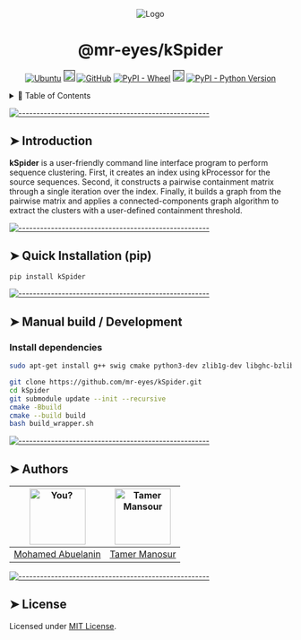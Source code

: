 
<p align="center">
  <img src="https://i.ibb.co/r66VhYc/6373059048-001abe61-1a3c-48c7-af51-0fd327b9c18a.png" alt="Logo"/>
</p>

<h1 align="center"> @mr-eyes/kSpider </h1>
<p align="center">
<a href="https://github.com/mr-eyes/kSpider/actions/workflows/ubuntu.yml"><img alt="Ubuntu" src="https://github.com/mr-eyes/kSpider/actions/workflows/ubuntu.yml/badge.svg"></a>
<a href=""><img alt="Open Issues" src="https://img.shields.io/github/issues-raw/mr-eyes/kSpider" height="20"/></a> <a href="https://github.com/mr-eyes/kSpider/blob/master/LICENSE"><img alt="GitHub" src="https://img.shields.io/github/license/mr-eyes/kSpider"></a> <a href="https://pypi.org/project/kSpider/#files"><img alt="PyPI - Wheel" src="https://img.shields.io/pypi/wheel/kSpider"></a> <a href=""><img alt="Maintained" src="https://img.shields.io/badge/Maintained%3F-yes-green.svg" height="20"/></a> <a href="https://pypi.org/project/kSpider"><img alt="PyPI - Python Version" src="https://img.shields.io/pypi/pyversions/kSpider"></a> 
</p>

<details>
<summary>📖 Table of Contents</summary>
<br />

[![-----------------------------------------------------](https://raw.githubusercontent.com/andreasbm/readme/master/assets/lines/colored.png)](#table-of-contents)

## ➤ Table of Contents

- [➤ Table of Contents](#-table-of-contents)
- [➤ Introduction](#-introduction)
- [➤ Quick Installation (pip)](#-quick_installation)
- [➤ Build from source](#-build_source)
- [➤ Authors](#-authors)
- [➤ License](#-license)

</details>

[![-----------------------------------------------------](https://raw.githubusercontent.com/andreasbm/readme/master/assets/lines/colored.png)](#introduction)

## ➤ Introduction

**kSpider** is a user-friendly command line interface program to perform sequence clustering. First, it creates an index using kProcessor for the source sequences. Second, it constructs a pairwise containment matrix through a single iteration over the index. Finally, it builds a graph from the pairwise matrix and applies a connected-components graph algorithm to extract the clusters with a user-defined containment threshold.


[![-----------------------------------------------------](https://raw.githubusercontent.com/andreasbm/readme/master/assets/lines/colored.png)](#quick_installation)

## ➤ Quick Installation (pip)

```bash
pip install kSpider
```

[![-----------------------------------------------------](https://raw.githubusercontent.com/andreasbm/readme/master/assets/lines/colored.png)](#build_source)

## ➤ Manual build / Development

### Install dependencies

```bash
sudo apt-get install g++ swig cmake python3-dev zlib1g-dev libghc-bzlib-dev python3-distutils libboost-all-dev
```

```bash
git clone https://github.com/mr-eyes/kSpider.git
cd kSpider
git submodule update --init --recursive
cmake -Bbuild
cmake --build build
bash build_wrapper.sh
```


[![-----------------------------------------------------](https://raw.githubusercontent.com/andreasbm/readme/master/assets/lines/colored.png)](#authors)

## ➤ Authors

| [<img alt="You?" src="https://avatars2.githubusercontent.com/u/7165864?s=460&&v=4" width="100">](https://github.com/mr-eyes) | [<img alt="Tamer Mansour" src="https://avatars3.githubusercontent.com/u/6537740?s=400&&v=4" width="100">](https://github.com/drtamermansour) |
|------------------------------------------------------------------------------------------------------------------------------|----------------------------------------------------------------------------------------------------------------------------------------------|
| [Mohamed Abuelanin](https://github.com/mr-eyes)                                                                              | [Tamer Manosur](https://github.com/drtamermansour)                                                                                           |


[![-----------------------------------------------------](https://raw.githubusercontent.com/andreasbm/readme/master/assets/lines/colored.png)](#license)

## ➤ License

Licensed under [MIT License](https://opensource.org/licenses/MIT).
